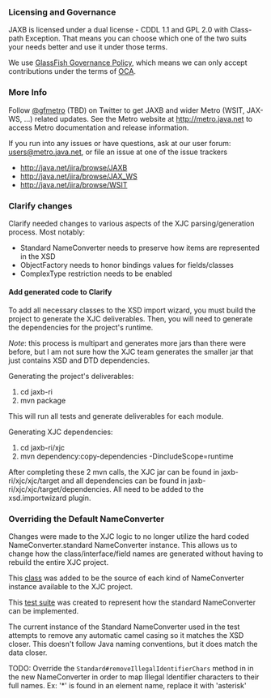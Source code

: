 ### Licensing and Governance

JAXB is licensed under a dual license - CDDL 1.1 and GPL 2.0 with Class-path Exception. 
That means you can choose which one of the two suits your needs better and use it under those terms.

We use <a href="http://glassfish.java.net/public/GovernancePolicy.html">GlassFish Governance Policy</a>, 
which means we can only accept contributions under the 
terms of <a href="http://oracle.com/technetwork/goto/oca">OCA</a>.

### More Info

Follow <a href="http://twitter.com/gfmetro">@gfmetro</a> (TBD) on Twitter to get JAXB and wider Metro (WSIT, JAX-WS, ...) related updates. See the Metro 
website at http://metro.java.net to access Metro documentation and release information. 

If you run into any issues 
or have questions, ask at our user forum: <a href="mailto:users@metro.java.net">users@metro.java.net</a>, or file an issue at one of the issue trackers
* http://java.net/jira/browse/JAXB
* http://java.net/jira/browse/JAX_WS
* http://java.net/jira/browse/WSIT


### Clarify changes

Clarify needed changes to various aspects of the XJC parsing/generation process.  Most notably:

* Standard NameConverter needs to preserve how items are represented in the XSD
* ObjectFactory needs to honor bindings values for fields/classes
* ComplexType restriction needs to be enabled

#### Add generated code to Clarify

To add all necessary classes to the XSD import wizard, you must build the project to generate the XJC deliverables.  Then, you will need to generate the dependencies for the project's runtime.

*Note*: this process is multipart and generates more jars than there were before, but I am not sure how the XJC team generates the smaller jar that just contains XSD and DTD dependencies.

Generating the project's deliverables:

1. cd jaxb-ri
2. mvn package

This will run all tests and generate deliverables for each module.

Generating XJC dependencies:

1. cd jaxb-ri/xjc
2. mvn dependency:copy-dependencies -DincludeScope=runtime


After completing these 2 mvn calls, the XJC jar can be found in jaxb-ri/xjc/xjc/target and all dependencies can be found in jaxb-ri/xjc/xjc/target/dependencies.  All need to be added to the xsd.importwizard plugin.


### Overriding the Default NameConverter

Changes were made to the XJC logic to no longer utilize the hard coded NameConverter.standard NameConverter instance.  This allows us to change how the class/interface/field names are generated without having to rebuild the entire XJC project.

This [class](jaxb-ri/core/src/main/java/com/sun/xml/bind/api/impl/NameConverterProvider.java) was added to be the source of each kind of NameConverter instance available to the XJC project.  

This [test suite](jaxb-ri/xjc/src/test/java/xjcTests/NameConverterOverrideTest.java) was created to represent how the standard NameConverter can be implemented.

The current instance of the Standard NameConverter used in the test attempts to remove any automatic camel casing so it matches the XSD closer.  This doesn't follow Java naming conventions, but it does match the data closer.

TODO: Override the `Standard#removeIllegalIdentifierChars` method in in the new  NameConverter in order to map Illegal Identifier characters to their full names.
Ex: '*' is found in an element name, replace it with 'asterisk'



